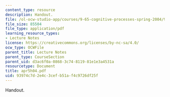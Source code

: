 ```yaml
---
content_type: resource
description: Handout.
file: /ol-ocw-studio-app/courses/9-65-cognitive-processes-spring-2004/93974c7d2e4c3cefb51af4c9726df25f_apr5h04.pdf
file_size: 85504
file_type: application/pdf
learning_resource_types:
- Lecture Notes
license: https://creativecommons.org/licenses/by-nc-sa/4.0/
ocw_type: OCWFile
parent_title: Lecture Notes
parent_type: CourseSection
parent_uid: d3ac6f0a-0868-3c74-8119-81e1e3a4531a
resourcetype: Document
title: apr5h04.pdf
uid: 93974c7d-2e4c-3cef-b51a-f4c9726df25f
---
```

Handout.